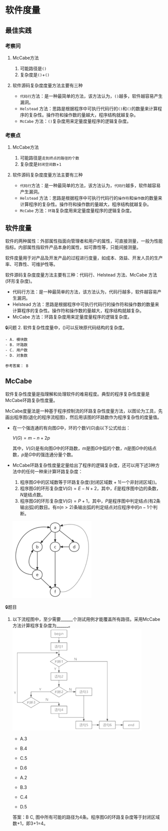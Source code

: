 # 软件度量

## 最佳实践

### 考察问

1. McCabe方法
    1. 可能路径是`()`
    2. 复杂度是`()`+`()`
2. 软件源码复杂度度量方法主要有三种

    - `代码行`方法：是一种最简单的方法，该方法认为，`()`越多，软件越容易产生漏洞。
    - `Helstead` 方法：思路是根据程序中可执行代码行的`()`和`()`的数量来计算程序的复杂性。操作符和操作数的量越大，程序结构就越复杂。 
    - `McCabe` 方法：`()`复杂度用来定量度量程序的逻辑复杂度。

### 考察点

1. McCabe方法
    1. 可能路径是`走到终点的路径的个数`
    2. 复杂度是`封闭空间数`+`1`
2. 软件源码复杂度度量方法主要有三种

    - `代码行`方法：是一种最简单的方法，该方法认为，`代码行`越多，软件越容易产生漏洞。
    - `Helstead` 方法：思路是根据程序中可执行代码行的`操作符`和`操作数`的数量来计算程序的复杂性。操作符和操作数的量越大，程序结构就越复杂。 
    - `McCabe` 方法：`环路`复杂度用来定量度量程序的逻辑复杂度。


## 软件度量
软件的两种属性：外部属性指面向管理者和用户的属性，可直接测量，一般为性能指标。内部属性指软件产品本身的属性，如可靠性等，只能间接测量。

软件度量用于对产品及开发产品的过程进行度量，如成本、效益、开发人员的生产率、可靠性、可维护性等。

软件源码复杂度度量方法主要有三种：代码行、Helstead 方法、McCabe 方法(环形复杂度)。

- 代码行方法：是一种最简单的方法，该方法认为，代码行越多，软件越容易产生漏洞。
- Helstead 方法：思路是根据程序中可执行代码行的操作符和操作数的数量来计算程序的复杂性。操作符和操作数的量越大，程序结构就越复杂。 
- McCabe 方法：环路复杂度用来定量度量程序的逻辑复杂度。

🔒问题
2. 软件复杂性度量中，()可以反映原代码结构的复杂度。

    - A. 模块数  
    - B. 环路数  
    - C. 用户数  
    - D. 对象数

    参考答案： B


## McCabe

软件复杂性度量是指理解和处理软件的难易程度。典型的程序复杂性度量是McCabe环路复杂性度量。

McCabe度量法是一种基于程序控制流的环路复杂性度量方法，以图论为工具，先画出程序图(退化的程序流程图)，然后用该图的环路数作为程序复杂性的度量值。 


- 在一个强连通的有向图$G$中，环的个数$V(G)$由以下公式给出：

    $V(G) = m - n + 2p$

    其中，$V(G)$是有向图$G$中的环路数，$m$是图$G$中弧的个数，$n$是图$G$中的结点数，$p$是$G$中的强连通分量个数。

- McCabe环路复杂性度量定量给出了程序的逻辑复杂度，还可以用下述3种方法中的任何一种来计算环路复杂度：
    1. 程序图$G$中的区域数等于环路复杂度(封闭区域数 + 1(一个非封闭区域))。
    2. 程序图$G$的环形复杂度$V(G)=E - N + 2$，其中，$E$是程序图中边的条数，$N$是结点数。 
    3. 程序图$G$的环形复杂度$V(G)=P + 1$，其中，$P$是程序图中判定结点(有2条输出弧)的数目。有$n$($n>2$)条输出弧的判定结点对应程序中的$n - 1$个判断。 

    ![alt text](b软件度量/McCabe环路复杂性.png)


🔒题目

1. 以下流程图中，至少需要______个测试用例才能覆盖所有路径。采用McCabe方法计算程序复杂度为______。
    ![alt text](b软件度量/McCabe方法.png)


    - A.3 
    - B.4 
    - C.5 
    - D.6
    
    - A.2 
    - B.3 
    - C.4 
    - D.5

    答案：B C, 图中所有可能的路径为4条。程序图G的环路复杂度等于封闭区域数+1，即3+1=4。




